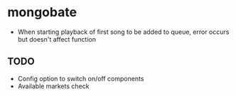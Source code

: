 # mongobate

- When starting playback of first song to be added to queue, error occurs but doesn't affect function

## TODO

- Config option to switch on/off components
- Available markets check
